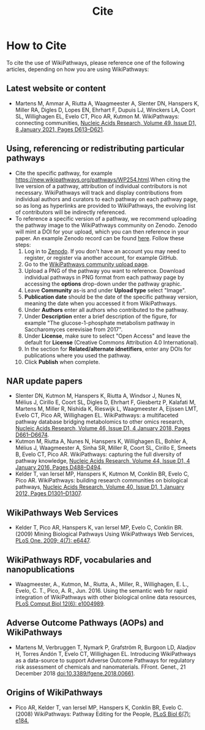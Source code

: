 ﻿---
title: Cite
---
<h1>How to Cite</h1>
<p>To cite the use of WikiPathways, please reference one of the following articles, depending on how you are using WikiPathways:</p>
<h2>Latest website or content</h2>
<ul>
<li>Martens M, Ammar A, Riutta A, Waagmeester A, Slenter DN, Hanspers K, Miller RA, Digles D, Lopes EN, Ehrhart F, Dupuis LJ, Winckers LA, Coort SL, Willighagen EL, Evelo CT, Pico AR, Kutmon M. WikiPathways: connecting communities, <a href="https://doi.org/10.1093/nar/gkaa1024" target="_blank">Nucleic Acids Research, Volume 49, Issue D1, 8 January 2021, Pages D613–D621</a>.</li>
</ul>

<div id="citepathway">
<h2>Using, referencing or redistributing particular pathways</h2>
<ul>
<li>Cite the specific pathway, for example <a href="https://new.wikipathways.org/pathways/WP254.html">https://new.wikipathways.org/pathways/WP254.html</a>.When citing the live version of a pathway, attribution of individual contributors is not necessary. WikiPathways will track and display contributions from individual authors and curators to each pathway on each pathway page, so as long as hyperlinks are provided to WikiPathways, the evolving list of contributors will be indirectly referenced.</li>
<li>To reference a specific version of a pathway, we recommend uploading the pathway image to the WikiPathways community on Zenodo. Zenodo will mint a DOI for your upload, which you can then reference in your paper. An example Zenodo record can be found <a href="https://zenodo.org/record/7058753#.YxowGOzMI7R" target="_blank">here</a>. Follow these steps:
<ol>
<li>Log in to <a href="https://zenodo.org/" target="_blank">Zenodo</a>. If you don't have an account you may need to register, or register via another account, for example GitHub.</li>
<li>Go to the <a href="https://zenodo.org/deposit/new?c=wikipathways" target="_blank">WikiPathways community upload page</a>.</li>
<li>Upload a PNG of the pathway you want to reference. Download individual pathways in PNG format from each pathway page by accessing the <b>options</b> drop-down under the pathway graphic.</li>
<li>Leave <b>Community</b> as-is and under <b>Upload type</b> select "Image".</li>
<li><b>Publication date</b> should be the date of the specific pathway version, meaning the date when you accessed it from WikiPathways.</li>
<li>Under <b>Authors</b> enter all authors who contributed to the pathway.</li>
<li>Under <b>Description</b> enter a brief description of the figure, for example "The glucose-1-phosphate metabolism pathway in Saccharomyces cerevisiae from 2017".</li>
<li>Under <b>License</b>, make sure to select "Open Access" and leave the default for <b>License</b> (Creative Commons Attribution 4.0 International).</li>
<li>In the section for <b>Related/alternate idnetifiers</b>, enter any DOIs for publications where you used the pathway.</li>
<li>Click <b>Publish</b> when complete.</li> 
</ol>
</li>
<!-- <li>If you are referencing a specific version of a pathway (even including the current version), then it is important to include a URL of the form: <a href="https://www.wikipathways.org/instance/WP254_r93003">wikipathways.org/instance/WP254_r93003</a>. This approach is useful if you want to maintain a link to a snapshot of the pathway and not have future changes obscure your original points. Use the "r" argument in the URL to refer to particular revision ID numbers, which you can find in the History section of each pathway page.</li> -->
<!-- <li>Also, when referencing a specific version, it is appropriate to list the individual contributors, since future contributors are not an issue. Thus, the reference might look like this:<br />
Salomonis N, Pico A, Hanspers K: SIDS Susceptibility Pathways (Homo sapiens). <a href="https://www.wikipathways.org/instance/WP706_r92921">wikipathways.org/instance/WP706_r92921</a>.</li> -->
</ul>

<div id="narpapers">
<h2>NAR update papers</h2>
<ul>
<li>Slenter DN, Kutmon M, Hanspers K, Riutta A, Windsor J, Nunes N, Mélius J, Cirillo E, Coort SL, Digles D, Ehrhart F, Giesbertz P, Kalafati M, Martens M, Miller R, Nishida K, Rieswijk L, Waagmeester A, Eijssen LMT, Evelo CT, Pico AR, Willighagen EL. WikiPathways: a multifaceted pathway database bridging metabolomics to other omics research, <a href="https://doi.org/10.1093/nar/gkx1064" target="_blank">Nucleic Acids Research, Volume 46, Issue D1, 4 January 2018, Pages D661–D6674</a>.</li>
<li>Kutmon M, Riutta A, Nunes N, Hanspers K, Willighagen EL, Bohler A, Mélius J, Waagmeester A, Sinha SR, Miller R, Coort SL, Cirillo E, Smeets B, Evelo CT, Pico AR. WikiPathways: capturing the full diversity of pathway knowledge, <a href="http://dx.doi.org/10.1093/nar/gkv1024" target="_blank">Nucleic Acids Research, Volume 44, Issue D1, 4 January 2016, Pages D488–D494</a>.</li>
<li>Kelder T, van Iersel MP, Hanspers K, Kutmon M, Conklin BR, Evelo C, Pico AR. WikiPathways: building research communities on biological pathways, <a href="http://nar.oxfordjournals.org/content/early/2011/11/16/nar.gkr1074.abstract target="_blank"">Nucleic Acids Research, Volume 40, Issue D1, 1 January 2012, Pages D1301–D1307</a>.</li>
</ul>

<div id="webservicepaper">
<h2>WikiPathways Web Services</h2>
<ul>
<li>Kelder T, Pico AR, Hanspers K, van Iersel MP, Evelo C, Conklin BR. (2009) Mining Biological Pathways Using WikiPathways Web Services, <a href="http://www.ncbi.nlm.nih.gov/pmc/articles/PMC2714472/" target="_blank">PLoS One. 2009; 4(7): e6447</a>.</li>
</ul>

<div id="sparql">
<h2>WikiPathways RDF, vocabularies and nanopublications</h2>
<ul>
<li>Waagmeester, A., Kutmon, M., Riutta, A., Miller, R., Willighagen, E. L., Evelo, C. T., Pico, A. R., Jun. 2016. Using the semantic web for rapid integration of WikiPathways with other biological online data resources, <a href="https://doi.org/10.1371/journal.pcbi.1004989" target="_blank">PLoS Comput Biol 12(6): e1004989</a>.</li>
</ul>

<div id="aoppaper">
<h2>Adverse Outcome Pathways (AOPs) and WikiPathways</h2>
<ul>
<li>Martens M, Verbruggen T, Nymark P, Grafström R, Burgoon LD, Aladjov H, Torres Andón T, Evelo CT, Willighagen EL. Introducing WikiPathways as a data-source to support Adverse Outcome Pathways for regulatory risk assessment of chemicals and nanomaterials. FFront. Genet., 21 December 2018 <a href="https://www.frontiersin.org/articles/10.3389/fgene.2018.00661/abstract" target="_blank">doi:10.3389/fgene.2018.00661</a>.</li>
</ul>

<div id="originspaper">
<h2>Origins of WikiPathways</h2>
<ul>
<li>Pico AR, Kelder T, van Iersel MP, Hanspers K, Conklin BR, Evelo C. (2008) WikiPathways: Pathway Editing for the People, <a href="http://journals.plos.org/plosbiology/article?id=10.1371/journal.pbio.0060184" target="_blank">PLoS Biol 6(7): e184.</a></li>
</ul>

